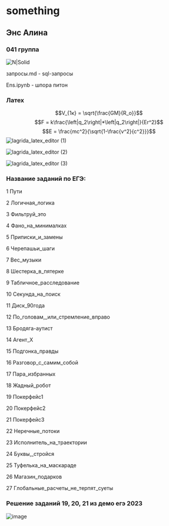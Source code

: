 # something

## Энс Алина
### 041 группа
![N|Solid](https://pic.rutubelist.ru/video/eb/f8/ebf8d86ddd388ef643c195927b2be660.jpg)


запросы.md - sql-запросы

Ens.ipynb - шпора питон


### Латех

$$V_{1к} = \sqrt{\frac{GM}{R_o}}$$
$$F = k\frac{\left|q_2\right|*\left|q_2\right|}{Er^2}$$
$$E = \frac{mc^2}{\sqrt{1-\frac{v^2}{c^2}}}$$
![lagrida_latex_editor (1)](https://user-images.githubusercontent.com/95280574/200472037-05c7085c-29cd-4d56-b969-a68a178e4a7a.png)

![lagrida_latex_editor (2)](https://user-images.githubusercontent.com/95280574/200472110-7a1948b9-b31d-4b66-aba7-4ff932cec632.png)

![lagrida_latex_editor (3)](https://user-images.githubusercontent.com/95280574/200472169-02657701-936e-41b1-ba45-8505ee94e49e.png)


### Название заданий по ЕГЭ:
1 Пути

2 Логичная_логика

3 Фильтруй_это

4 Фано_на_минималках

5 Приписки_и_замены

6 Черепашьи_шаги

7 Вес_музыки

8 Шестерка_в_пятерке

9 Табличное_расследование

10 Секунда_на_поиск

11 Диск_90года

12 По_головам,_или_стремление_вправо

13 Бродяга-аутист

14 Агент_Х

15 Подгонка_правды

16 Разговор_с_самим_собой

17 Пара_избранных

18 Жадный_робот

19 Покерфейс1

20 Покерфейс2

21 Покерфейс3

22 Неречные_потоки

23 Исполнитель_на_траектории

24 Буквы,_стройся

25 Туфелька_на_маскараде

26 Магазин_подарков

27 Глобальные_расчеты_не_терпят_суеты


### Решение заданий 19, 20, 21 из демо егэ 2023
![image](https://user-images.githubusercontent.com/95280574/208586811-0eeeb9ce-7ffd-437c-940d-a034288794d0.png)

